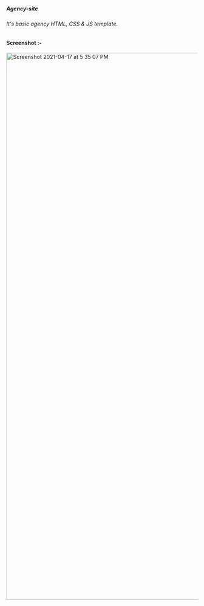 ##### Agency-site
###### It's basic agency HTML, CSS &amp; JS template.

#### Screenshot :-

<img width="1440" alt="Screenshot 2021-04-17 at 5 35 07 PM" src="https://user-images.githubusercontent.com/52570524/115112505-74067d00-9fa3-11eb-960d-d094b3d54dc3.png">



